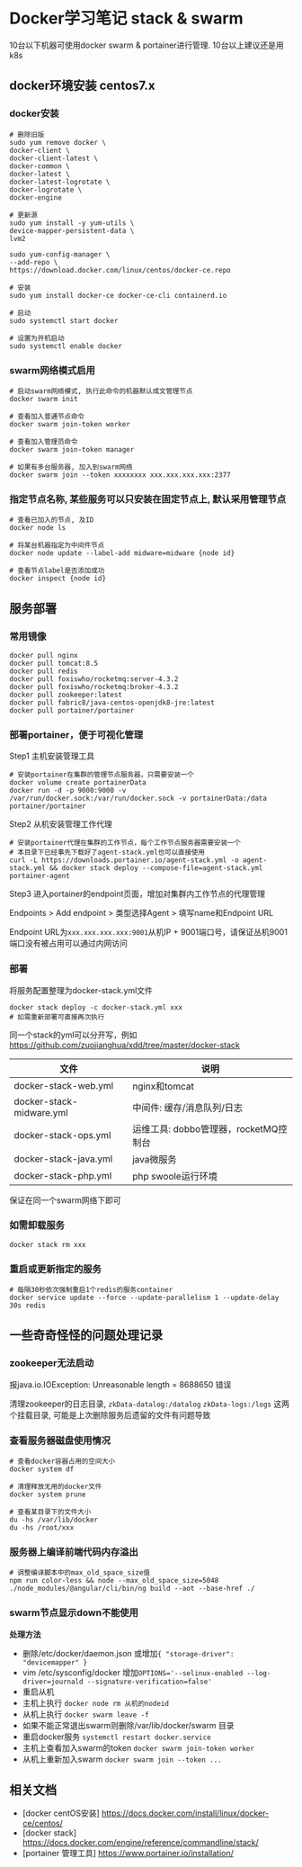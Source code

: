 # Docker学习笔记 stack & swarm

10台以下机器可使用docker swarm & portainer进行管理. 10台以上建议还是用k8s

## docker环境安装 centos7.x

### docker安装

```/bin/bash
# 删除旧版
sudo yum remove docker \
docker-client \
docker-client-latest \
docker-common \
docker-latest \
docker-latest-logrotate \
docker-logrotate \
docker-engine

# 更新源
sudo yum install -y yum-utils \
device-mapper-persistent-data \
lvm2

sudo yum-config-manager \
--add-repo \
https://download.docker.com/linux/centos/docker-ce.repo

# 安装
sudo yum install docker-ce docker-ce-cli containerd.io

# 启动
sudo systemctl start docker

# 设置为开机启动
sudo systemctl enable docker
```

### swarm网络模式启用

```/bin/bash
# 启动swarm网络模式, 执行此命令的机器默认成文管理节点
docker swarm init

# 查看加入普通节点命令
docker swarm join-token worker

# 查看加入管理员命令
docker swarm join-token manager
```

```/bin/bash
# 如果有多台服务器, 加入到swarm网络
docker swarm join --token xxxxxxxx xxx.xxx.xxx.xxx:2377
```

### 指定节点名称, 某些服务可以只安装在固定节点上, 默认采用管理节点

```/bin/bash
# 查看已加入的节点, 及ID
docker node ls

# 将某台机器指定为中间件节点
docker node update --label-add midware=midware {node id}

# 查看节点label是否添加成功
docker inspect {node id}
```

## 服务部署
### 常用镜像

```/bin/bash
docker pull nginx
docker pull tomcat:8.5
docker pull redis
docker pull foxiswho/rocketmq:server-4.3.2
docker pull foxiswho/rocketmq:broker-4.3.2
docker pull zookeeper:latest
docker pull fabric8/java-centos-openjdk8-jre:latest
docker pull portainer/portainer
```

### 部署portainer，便于可视化管理

Step1 主机安装管理工具

```/bin/bash
# 安装portainer在集群的管理节点服务器，只需要安装一个
docker volume create portainerData
docker run -d -p 9000:9000 -v /var/run/docker.sock:/var/run/docker.sock -v portainerData:/data portainer/portainer
```

Step2 从机安装管理工作代理

```/bin/bash
# 安装portainer代理在集群的工作节点，每个工作节点服务器需要安装一个
# 本目录下已经事先下载好了agent-stack.yml也可以直接使用
curl -L https://downloads.portainer.io/agent-stack.yml -o agent-stack.yml && docker stack deploy --compose-file=agent-stack.yml portainer-agent
```

Step3 进入portainer的endpoint页面，增加对集群内工作节点的代理管理

Endpoints > Add endpoint > 类型选择Agent > 填写name和Endpoint URL

Endpoint URL为```xxx.xxx.xxx.xxx:9001```从机IP + 9001端口号，请保证丛机9001端口没有被占用可以通过内网访问

### 部署

将服务配置整理为docker-stack.yml文件

```/bin/bash
docker stack deploy -c docker-stack.yml xxx
# 如需重新部署可直接再次执行
```

同一个stack的yml可以分开写，例如 https://github.com/zuojianghua/xdd/tree/master/docker-stack

| 文件 | 说明 |
|-----|-----|
| docker-stack-web.yml     | nginx和tomcat |
| docker-stack-midware.yml | 中间件: 缓存/消息队列/日志 |
| docker-stack-ops.yml     | 运维工具: dobbo管理器，rocketMQ控制台 |
| docker-stack-java.yml    | java微服务 |
| docker-stack-php.yml     | php swoole运行环境 |

保证在同一个swarm网络下即可


### 如需卸载服务

```/bin/bash
docker stack rm xxx
```

### 重启或更新指定的服务

```/bin/bash
# 每隔30秒依次强制重启1个redis的服务container
docker service update --force --update-parallelism 1 --update-delay 30s redis
```

## 一些奇奇怪怪的问题处理记录

### zookeeper无法启动

报java.io.IOException: Unreasonable length = 8688650 错误

清理zookeeper的日志目录, ```zkData-datalog:/datalog```  ```zkData-logs:/logs``` 这两个挂载目录, 可能是上次删除服务后遗留的文件有问题导致

### 查看服务器磁盘使用情况

```/bin/bash
# 查看docker容器占用的空间大小
docker system df

# 清理释放无用的docker文件
docker system prune

# 查看某目录下的文件大小
du -hs /var/lib/docker
du -hs /root/xxx  
```

### 服务器上编译前端代码内存溢出

```/bin/bash
# 调整编译脚本中的max_old_space_size值
npm run color-less && node --max_old_space_size=5048 ./node_modules/@angular/cli/bin/ng build --aot --base-href ./
```

### swarm节点显示down不能使用

**处理方法**

* 删除/etc/docker/daemon.json 或增加``` { "storage-driver": "devicemapper" } ```
* vim /etc/sysconfig/docker 增加``` OPTIONS='--selinux-enabled --log-driver=journald --signature-verification=false' ```
* 重启从机
* 主机上执行 ```docker node rm 从机的nodeid```
* 从机上执行 ```docker swarm leave -f```
* 如果不能正常退出swarm则删除/var/lib/docker/swarm 目录
* 重启docker服务 ```systemctl restart docker.service```
* 主机上查看加入swarm的token ```docker swarm join-token worker```
* 从机上重新加入swarm ```docker swarm join --token ... ```


## 相关文档

* [docker centOS安装] https://docs.docker.com/install/linux/docker-ce/centos/
* [docker stack] https://docs.docker.com/engine/reference/commandline/stack/
* [portainer 管理工具] https://www.portainer.io/installation/
